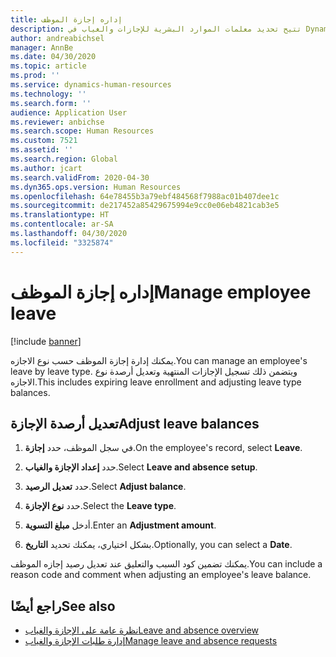 ```yaml
---
title: إداره إجازة الموظف
description: تتيح تحديد معلمات الموارد البشرية للإجازات والغياب في Dynamics 365 Human Resources.
author: andreabichsel
manager: AnnBe
ms.date: 04/30/2020
ms.topic: article
ms.prod: ''
ms.service: dynamics-human-resources
ms.technology: ''
ms.search.form: ''
audience: Application User
ms.reviewer: anbichse
ms.search.scope: Human Resources
ms.custom: 7521
ms.assetid: ''
ms.search.region: Global
ms.author: jcart
ms.search.validFrom: 2020-04-30
ms.dyn365.ops.version: Human Resources
ms.openlocfilehash: 64e78455b3a79ebf484568f7988ac01b407dee1c
ms.sourcegitcommit: de217452a85429675994e9cc0e06eb4821cab3e5
ms.translationtype: HT
ms.contentlocale: ar-SA
ms.lasthandoff: 04/30/2020
ms.locfileid: "3325874"
---
```

# <a name="manage-employee-leave"></a><span data-ttu-id="39c09-103">إداره إجازة الموظف</span><span class="sxs-lookup"><span data-stu-id="39c09-103">Manage employee leave</span></span>

[!include [banner](includes/preview-feature.md)]

<span data-ttu-id="39c09-104">يمكنك إدارة إجازة الموظف حسب نوع الاجازه.</span><span class="sxs-lookup"><span data-stu-id="39c09-104">You can manage an employee's leave by leave type.</span></span> <span data-ttu-id="39c09-105">ويتضمن ذلك تسجيل الإجازات المنتهية وتعديل أرصدة نوع الاجازه.</span><span class="sxs-lookup"><span data-stu-id="39c09-105">This includes expiring leave enrollment and adjusting leave type balances.</span></span> 

## <a name="adjust-leave-balances"></a><span data-ttu-id="39c09-106">تعديل أرصدة الإجازة</span><span class="sxs-lookup"><span data-stu-id="39c09-106">Adjust leave balances</span></span>

1. <span data-ttu-id="39c09-107">في سجل الموظف، حدد **إجازة**.</span><span class="sxs-lookup"><span data-stu-id="39c09-107">On the employee's record, select **Leave**.</span></span>

2. <span data-ttu-id="39c09-108">حدد **إعداد الإجازة والغياب**.</span><span class="sxs-lookup"><span data-stu-id="39c09-108">Select **Leave and absence setup**.</span></span>

3. <span data-ttu-id="39c09-109">حدد **تعديل الرصيد**.</span><span class="sxs-lookup"><span data-stu-id="39c09-109">Select **Adjust balance**.</span></span>

4. <span data-ttu-id="39c09-110">حدد **نوع الإجازة**.</span><span class="sxs-lookup"><span data-stu-id="39c09-110">Select the **Leave type**.</span></span>

5. <span data-ttu-id="39c09-111">أدخل **مبلغ التسوية**.</span><span class="sxs-lookup"><span data-stu-id="39c09-111">Enter an **Adjustment amount**.</span></span> 

6. <span data-ttu-id="39c09-112">بشكل اختياري، يمكنك تحديد **التاريخ**.</span><span class="sxs-lookup"><span data-stu-id="39c09-112">Optionally, you can select a **Date**.</span></span> 

<span data-ttu-id="39c09-113">يمكنك تضمين كود السبب والتعليق عند تعديل رصيد إجازه الموظف.</span><span class="sxs-lookup"><span data-stu-id="39c09-113">You can include a reason code and comment when adjusting an employee's leave balance.</span></span> 

## <a name="see-also"></a><span data-ttu-id="39c09-114">راجع أيضًا</span><span class="sxs-lookup"><span data-stu-id="39c09-114">See also</span></span>

- [<span data-ttu-id="39c09-115">نظرة عامة على الإجازة والغياب</span><span class="sxs-lookup"><span data-stu-id="39c09-115">Leave and absence overview</span></span>](hr-leave-and-absence-overview.md)
- [<span data-ttu-id="39c09-116">إدارة طلبات الإجازة والغياب</span><span class="sxs-lookup"><span data-stu-id="39c09-116">Manage leave and absence requests</span></span>](hr-employee-self-service-manage-requests.md)